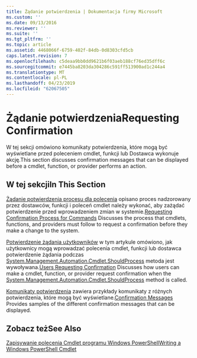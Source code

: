 ```yaml
---
title: Żądanie potwierdzenia | Dokumentacja firmy Microsoft
ms.custom: ''
ms.date: 09/13/2016
ms.reviewer: ''
ms.suite: ''
ms.tgt_pltfrm: ''
ms.topic: article
ms.assetid: 4468066f-6759-402f-84db-0d8303cfd5cb
caps.latest.revision: 7
ms.openlocfilehash: c5deaa9bb0dd9621b6f03aeb188cf76ed35dff6c
ms.sourcegitcommit: e7445ba8203da304286c591ff513900ad1c244a4
ms.translationtype: MT
ms.contentlocale: pl-PL
ms.lasthandoff: 04/23/2019
ms.locfileid: "62067505"
---
```

# <a name="requesting-confirmation"></a><span data-ttu-id="d9e0b-102">Żądanie potwierdzenia</span><span class="sxs-lookup"><span data-stu-id="d9e0b-102">Requesting Confirmation</span></span>

<span data-ttu-id="d9e0b-103">W tej sekcji omówiono komunikaty potwierdzenia, które mogą być wyświetlane przed poleceniem cmdlet, funkcji lub Dostawca wykonuje akcję.</span><span class="sxs-lookup"><span data-stu-id="d9e0b-103">This section discusses confirmation messages that can be displayed before a cmdlet, function, or provider performs an action.</span></span>

## <a name="in-this-section"></a><span data-ttu-id="d9e0b-104">W tej sekcji</span><span class="sxs-lookup"><span data-stu-id="d9e0b-104">In This Section</span></span>

<span data-ttu-id="d9e0b-105">[Żądanie potwierdzenia procesu dla polecenia](./requesting-confirmation-from-cmdlets.md) opisano proces nadzorowany przez dostawców, funkcji i poleceń cmdlet należy wykonać, aby zażądać potwierdzenie przed wprowadzeniem zmian w systemie.</span><span class="sxs-lookup"><span data-stu-id="d9e0b-105">[Requesting Confirmation Process for Commands](./requesting-confirmation-from-cmdlets.md) Discusses the process that cmdlets, functions, and providers must follow to request a confirmation before they make a change to the system.</span></span>

<span data-ttu-id="d9e0b-106">[Potwierdzenie żądania użytkowników](./users-requesting-confirmation.md) w tym artykule omówiono, jak użytkownicy mogą wprowadzać polecenia cmdlet, funkcji lub dostawca potwierdzenie żądania podczas [System.Management.Automation.Cmdlet.ShouldProcess](/dotnet/api/System.Management.Automation.Cmdlet.ShouldProcess) metoda jest wywoływana.</span><span class="sxs-lookup"><span data-stu-id="d9e0b-106">[Users Requesting Confirmation](./users-requesting-confirmation.md) Discusses how users can make a cmdlet, function, or provider request confirmation when the [System.Management.Automation.Cmdlet.ShouldProcess](/dotnet/api/System.Management.Automation.Cmdlet.ShouldProcess) method is called.</span></span>

<span data-ttu-id="d9e0b-107">[Komunikaty potwierdzenia](./confirmation-messages.md) zawiera przykłady komunikaty z różnych potwierdzenia, które mogą być wyświetlane.</span><span class="sxs-lookup"><span data-stu-id="d9e0b-107">[Confirmation Messages](./confirmation-messages.md) Provides samples of the different confirmation messages that can be displayed.</span></span>

## <a name="see-also"></a><span data-ttu-id="d9e0b-108">Zobacz też</span><span class="sxs-lookup"><span data-stu-id="d9e0b-108">See Also</span></span>

[<span data-ttu-id="d9e0b-109">Zapisywanie polecenia Cmdlet programu Windows PowerShell</span><span class="sxs-lookup"><span data-stu-id="d9e0b-109">Writing a Windows PowerShell Cmdlet</span></span>](./writing-a-windows-powershell-cmdlet.md)
